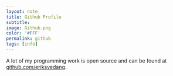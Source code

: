 ```yaml
---
layout: note
title: Github Profile
subtitle:
image: Github.png
color: '#FFF'
permalink: github
tags: [info]
---
```


A lot of my programming work is open source and can be found at [github.com/eriksvedang](https://github.com/eriksvedang).
